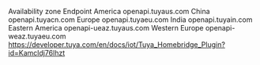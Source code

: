 Availability zone	Endpoint
America	            openapi.tuyaus.com
China	            openapi.tuyacn.com
Europe	            openapi.tuyaeu.com
India	            openapi.tuyain.com
Eastern America	    openapi-ueaz.tuyaus.com
Western Europe	    openapi-weaz.tuyaeu.com
https://developer.tuya.com/en/docs/iot/Tuya_Homebridge_Plugin?id=Kamcldj76lhzt